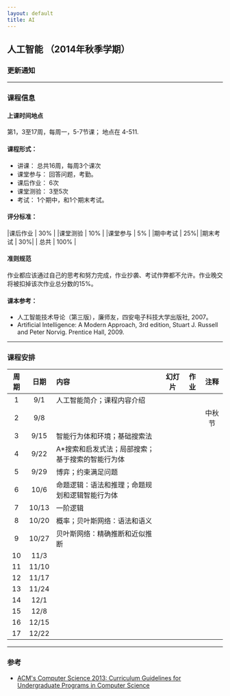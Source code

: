 ```yaml
---
layout: default
title: AI
---
```


## 人工智能 （2014年秋季学期）

### 更新通知

------

### 课程信息

#### 上课时间地点
第1，3至17周，每周一，5-7节课； 地点在 4-511.

#### 课程形式：
  - 讲课： 总共16周，每周3个课次
  - 课堂参与： 回答问题，考勤。
  - 课后作业： 6次
  - 课堂测验： 3至5次
  - 考试： 1个期中，和1个期末考试。

#### 评分标准：

|课后作业 | 30% |
|课堂测验 | 10% |
|课堂参与 | 5% |
|期中考试 | 25%|
|期末考试 | 30%| 
| 总共 | 100% |
  
#### 准则规范
作业都应该通过自己的思考和努力完成，作业抄袭、考试作弊都不允许。作业晚交将被扣掉该次作业总分数的15%。

#### 课本参考：
  - 人工智能技术导论（第三版），廉师友，四安电子科技大学出版社, 2007。<br />
  - Artificial Intelligence: A Modern Approach, 3rd edition, Stuart J. Russell and Peter Norvig. Prentice Hall, 2009.

------

### 课程安排

| 周期       |日期      |  内容    | 幻灯片  |作业     |  注释    |
|:---------:|:-------:|:---------|:------:|:------:|:--------:|
|  1      | 9/1   | 人工智能简介；课程内容介绍    |    |    |          |
|  2      | 9/8   |                           |   |    |   中秋节 |
|  3      | 9/15  | 智能行为体和环境；基础搜索法   |   |    |   |
|  4      | 9/22  | A*搜索和启发式法；局部搜索；基于搜索的智能行为体 |   |    |   |
|  5      | 9/29  | 博弈；约束满足问题           |   |    |   |
|  6      | 10/6  | 命题逻辑：语法和推理；命题规划和逻辑智能行为体   |   |    |   |
|  7      | 10/13 | 一阶逻辑                   |   |    |   |
|  8      | 10/20 | 概率；贝叶斯网络：语法和语义   |   |    |   |
|  9      | 10/27 | 贝叶斯网络：精确推断和近似推断   |   |    |   |
|  10     | 11/3  |    |   |    |   |
|11 | 11/10|    |   |    |   |
|12 | 11/17|    |   |    |   |
|13 | 11/24|    |   |    |   |
|14 | 12/1|    |   |    |   |
|15 | 12/8|    |   |    |   |
|16 | 12/15|    |   |    |   |
|17 | 12/22|    |   |    |   |


------

### 参考
- [ACM's Computer Science 2013: Curriculum Guidelines for Undergraduate Programs in Computer Science](http://www.acm.org/education/CS2013-final-report.pdf)


